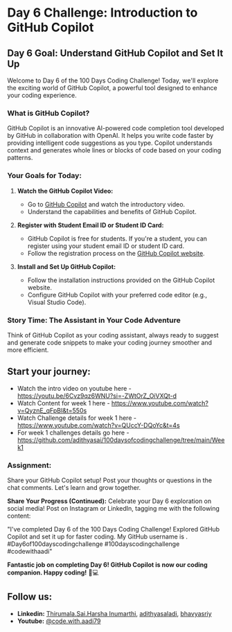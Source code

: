 # Day 6 Challenge: Introduction to GitHub Copilot

## Day 6 Goal: Understand GitHub Copilot and Set It Up

Welcome to Day 6 of the 100 Days Coding Challenge! Today, we'll explore the exciting world of GitHub Copilot, a powerful tool designed to enhance your coding experience.

### What is GitHub Copilot?

GitHub Copilot is an innovative AI-powered code completion tool developed by GitHub in collaboration with OpenAI. It helps you write code faster by providing intelligent code suggestions as you type. Copilot understands context and generates whole lines or blocks of code based on your coding patterns.

### Your Goals for Today:

1. **Watch the GitHub Copilot Video:**

   - Go to [GitHub Copilot](https://copilot.github.com/) and watch the introductory video.
   - Understand the capabilities and benefits of GitHub Copilot.

2. **Register with Student Email ID or Student ID Card:**

   - GitHub Copilot is free for students. If you're a student, you can register using your student email ID or student ID card.
   - Follow the registration process on the [GitHub Copilot website](https://copilot.github.com/).

3. **Install and Set Up GitHub Copilot:**
   - Follow the installation instructions provided on the GitHub Copilot website.
   - Configure GitHub Copilot with your preferred code editor (e.g., Visual Studio Code).

### Story Time: The Assistant in Your Code Adventure

Think of GitHub Copilot as your coding assistant, always ready to suggest and generate code snippets to make your coding journey smoother and more efficient.

## Start your journey:

- Watch the intro video on youtube here - https://youtu.be/6Cvz9qz6WNU?si=-ZWtOrZ_OiVXQt-d
- Watch Content for week 1 here - https://www.youtube.com/watch?v=QyznE_qFpBI&t=550s
- Watch Challenge details for week 1 here - https://www.youtube.com/watch?v=QUccY-DQoYc&t=4s
- For week 1 challenges details go here - https://github.com/adithyasai/100daysofcodingchallenge/tree/main/Week1

### Assignment:

Share your GitHub Copilot setup! Post your thoughts or questions in the chat comments. Let's learn and grow together.

**Share Your Progress (Continued):**
Celebrate your Day 6 exploration on social media! Post on Instagram or LinkedIn, tagging me with the following content:

"I've completed Day 6 of the 100 Days Coding Challenge! Explored GitHub Copilot and set it up for faster coding. My GitHub username is <add your yourname here>. #Day6of100dayscodingchallenge #100dayscodingchallenge #codewithaadi"

**Fantastic job on completing Day 6! GitHub Copilot is now our coding companion. Happy coding!** 🚀💻

## Follow us:

- **Linkedin:** [Thirumala.Sai.Harsha Inumarthi](https://www.linkedin.com/in/saiharsha3377), [adithyasaladi](https://www.linkedin.com/in/adithyasaladi/), [bhavyasriy](https://www.linkedin.com/in/bhavyasriy/)
- **Youtube:** [@code.with.aadi79](https://www.youtube.com/@Code.with.aadi79)
